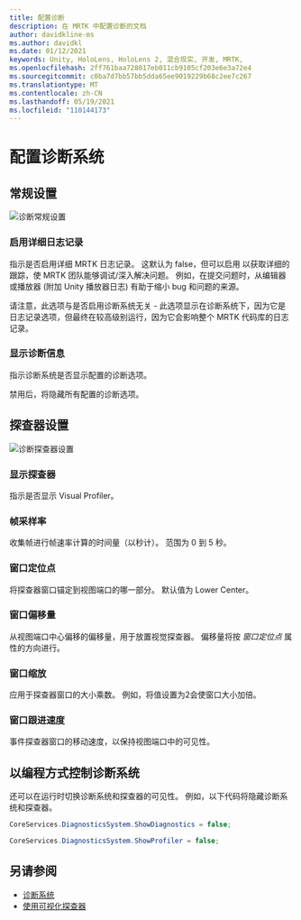 ```yaml
---
title: 配置诊断
description: 在 MRTK 中配置诊断的文档
author: davidkline-ms
ms.author: davidkl
ms.date: 01/12/2021
keywords: Unity, HoloLens, HoloLens 2, 混合现实, 开发, MRTK,
ms.openlocfilehash: 2ff761baa728017eb011cb9105cf203e6e3a72e4
ms.sourcegitcommit: c0ba7d7bb57bb5dda65ee9019229b68c2ee7c267
ms.translationtype: MT
ms.contentlocale: zh-CN
ms.lasthandoff: 05/19/2021
ms.locfileid: "110144173"
---
```

# <a name="configuring-the-diagnostics-system"></a>配置诊断系统

## <a name="general-settings"></a>常规设置

![诊断常规设置](../images/diagnostics/DiagnosticsGeneralSettings.png)

### <a name="enable-verbose-logging"></a>启用详细日志记录

指示是否启用详细 MRTK 日志记录。 这默认为 false，但可以启用 以获取详细的跟踪，使 MRTK 团队能够调试/深入解决问题。 例如，在提交问题时，从编辑器或播放器 (附加 Unity 播放器日志) 有助于缩小 bug 和问题的来源。

请注意，此选项与是否启用诊断系统无关 - 此选项显示在诊断系统下，因为它是日志记录选项，但最终在较高级别运行，因为它会影响整个 MRTK 代码库的日志记录。

### <a name="show-diagnostics"></a>显示诊断信息

指示诊断系统是否显示配置的诊断选项。

禁用后，将隐藏所有配置的诊断选项。

## <a name="profiler-settings"></a>探查器设置

![诊断探查器设置](../images/diagnostics/DiagnosticsProfilerSettings.png)

### <a name="show-profiler"></a>显示探查器

指示是否显示 Visual Profiler。

### <a name="frame-sample-rate"></a>帧采样率

收集帧进行帧速率计算的时间量（以秒计）。 范围为 0 到 5 秒。

### <a name="window-anchor"></a>窗口定位点

将探查器窗口锚定到视图端口的哪一部分。 默认值为 Lower Center。

### <a name="window-offset"></a>窗口偏移量

从视图端口中心偏移的偏移量，用于放置视觉探查器。 偏移量将按 *窗口定位点* 属性的方向进行。

### <a name="window-scale"></a>窗口缩放

应用于探查器窗口的大小乘数。 例如，将值设置为2会使窗口大小加倍。

### <a name="window-follow-speed"></a>窗口跟进速度

事件探查器窗口的移动速度，以保持视图端口中的可见性。

## <a name="programmatically-controlling-the-diagnostics-system"></a>以编程方式控制诊断系统

还可以在运行时切换诊断系统和探查器的可见性。 例如，以下代码将隐藏诊断系统和探查器。

```c#
CoreServices.DiagnosticsSystem.ShowDiagnostics = false;

CoreServices.DiagnosticsSystem.ShowProfiler = false;
```

## <a name="see-also"></a>另请参阅

- [诊断系统](diagnostics-system-getting-started.md)
- [使用可视化探查器](using-visual-profiler.md)
